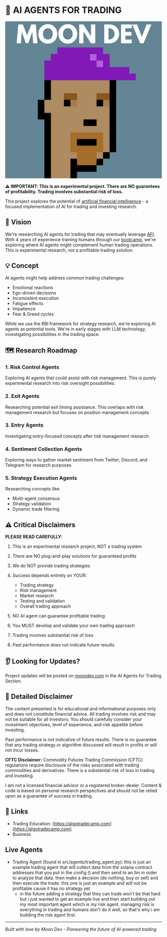 # 🤖 AI AGENTS FOR TRADING

[![Moon Dev](moondev.png)](https://www.moondev.com/)

**⚠️ IMPORTANT: This is an experimental project. There are NO guarantees of profitability. Trading involves substantial risk of loss.**

This project explores the potential of [artificial financial intelligence](https://www.afi.xyz) - a focused implementation of AI for trading and investing research.

## 🎯 Vision
We're researching AI agents for trading that may eventually leverage [AFI](https://www.afi.xyz). With 4 years of experience training humans through our [bootcamp](https://algotradecamp.com), we're exploring where AI agents might complement human trading operations. This is experimental research, not a profitable trading solution.

## 💡 Concept
AI agents might help address common trading challenges:
- Emotional reactions
- Ego-driven decisions
- Inconsistent execution
- Fatigue effects
- Impatience
- Fear & Greed cycles

While we use the RBI framework for strategy research, we're exploring AI agents as potential tools. We're in early stages with LLM technology, investigating possibilities in the trading space.

## 🗺️ Research Roadmap

### 1. Risk Control Agents
Exploring AI agents that could assist with risk management. This is purely experimental research into risk oversight possibilities.

### 2. Exit Agents
Researching potential exit timing assistance. This overlaps with risk management research but focuses on position management concepts.

### 3. Entry Agents
Investigating entry-focused concepts after risk management research.

### 4. Sentiment Collection Agents
Exploring ways to gather market sentiment from Twitter, Discord, and Telegram for research purposes.

### 5. Strategy Execution Agents
Researching concepts like:
- Multi-agent consensus
- Strategy validation
- Dynamic trade filtering

## ⚠️ Critical Disclaimers

**PLEASE READ CAREFULLY:**

1. This is an experimental research project, NOT a trading system
2. There are NO plug-and-play solutions for guaranteed profits
3. We do NOT provide trading strategies
4. Success depends entirely on YOUR:
   - Trading strategy
   - Risk management
   - Market research
   - Testing and validation
   - Overall trading approach

5. NO AI agent can guarantee profitable trading
6. You MUST develop and validate your own trading approach
7. Trading involves substantial risk of loss
8. Past performance does not indicate future results

## 👂 Looking for Updates?
Project updates will be posted on [moondev.com](http://moondev.com) in the AI Agents for Trading Section.

## 📜 Detailed Disclaimer
The content presented is for educational and informational purposes only and does not constitute financial advice. All trading involves risk and may not be suitable for all investors. You should carefully consider your investment objectives, level of experience, and risk appetite before investing.

Past performance is not indicative of future results. There is no guarantee that any trading strategy or algorithm discussed will result in profits or will not incur losses.

**CFTC Disclaimer:** Commodity Futures Trading Commission (CFTC) regulations require disclosure of the risks associated with trading commodities and derivatives. There is a substantial risk of loss in trading and investing.

I am not a licensed financial advisor or a registered broker-dealer. Content & code is based on personal research perspectives and should not be relied upon as a guarantee of success in trading.

## 🔗 Links
- Trading Education: [https://algotradecamp.com](https://algotradecamp.com)
- Business

## Live Agents
- Trading Agent (found in src/agents/trading_agent.py): this is just an example trading agent that will collect data from the solana contract addresses that you put in the config () and then send to an llm in order to analyze that data. then make a decision (do nothing, buy or sell) and then execute the trade. this one is just an example and will not be profitable cause it has no strategy yet. 
   - in the future adding a strategy that they can trade won't be that hard but i just wanted to get an example live and then start building out my most important agent which is my risk agent. managing risk is everything in trading and humans don't do it well, so that's why i am building the risk agent first. 

---
*Built with love by Moon Dev - Pioneering the future of AI-powered trading*

